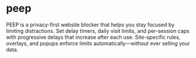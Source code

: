 # peep
PEEP is a privacy-first website blocker that helps you stay focused by limiting distractions. Set delay timers, daily visit limits, and per-session caps with progressive delays that increase after each use. Site-specific rules, overlays, and popups enforce limits automatically—without ever selling your data.
